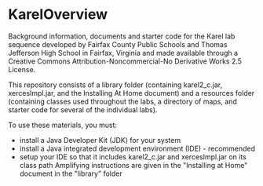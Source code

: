 KarelOverview
=============

Background information, documents and starter code for the Karel lab sequence developed by Fairfax County Public Schools and Thomas Jefferson High School in Fairfax, Virginia and made available through a Creative Commons Attribution-Noncommercial-No Derivative Works 2.5 License.

This repository consists of a library folder (containing karel2_c.jar, xercesImpl.jar, and the Installing At Home document) and a resources folder (containing classes used throughout the labs, a directory of maps, and starter code for several of the individual labs).

To use these materials, you must:
* install a Java Developer Kit (JDK) for your system
* install a Java integrated development environment (IDE) - recommended
* setup your IDE so that it includes karel2_c.jar and xercesImpl.jar on its class path
Amplifying instructions are given in the "Installing at Home" document in the "library" folder
